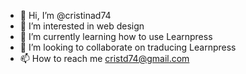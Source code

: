 - 👋 Hi, I’m @cristinad74
- 👀 I’m interested in web design
- 🌱 I’m currently learning how to use Learnpress
- 💞️ I’m looking to collaborate on traducing Learnpress
- 📫 How to reach me cristd74@gmail.com

<!---
cristinad74/cristinad74 is a ✨ special ✨ repository because its `README.md` (this file) appears on your GitHub profile.
You can click the Preview link to take a look at your changes.
--->
